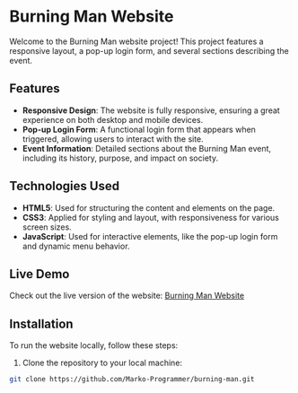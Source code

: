 # Burning Man Website

Welcome to the Burning Man website project! This project features a responsive layout, a pop-up login form, and several sections describing the event.

## Features
- **Responsive Design**: The website is fully responsive, ensuring a great experience on both desktop and mobile devices.
- **Pop-up Login Form**: A functional login form that appears when triggered, allowing users to interact with the site.
- **Event Information**: Detailed sections about the Burning Man event, including its history, purpose, and impact on society.

## Technologies Used
- **HTML5**: Used for structuring the content and elements on the page.
- **CSS3**: Applied for styling and layout, with responsiveness for various screen sizes.
- **JavaScript**: Used for interactive elements, like the pop-up login form and dynamic menu behavior.

## Live Demo

Check out the live version of the website: [Burning Man Website](https://marko-programmer.github.io/burning_man/)


## Installation

To run the website locally, follow these steps:

1. Clone the repository to your local machine:

```bash
git clone https://github.com/Marko-Programmer/burning-man.git
